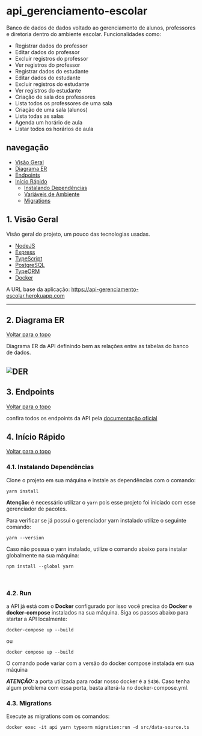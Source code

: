 # api_gerenciamento-escolar
Banco de dados de dados voltado ao gerenciamento de alunos, professores e diretoria dentro do ambiente escolar.
Funcionalidades como:

- Registrar dados do professor
- Editar dados do professor
- Excluir registros do professor
- Ver registros do professor
- Registrar dados do estudante
- Editar dados do estudante
- Excluir registros do estudante
- Ver registros do estudante
- Criação de sala dos professores
- Lista todos os professores de uma sala
- Criação de uma sala (alunos)
- Lista todas as salas
- Agenda um horário de aula
- Listar todos os horários de aula

## navegação

- [Visão Geral](#1-visão-geral)
- [Diagrama ER](#2-diagrama-er)
- [Endpoints](#3-endpoints)
- [Início Rápido](#4-início-rápido)
    - [Instalando Dependências](#41-instalando-dependências)
    - [Variáveis de Ambiente](#42-variáveis-de-ambiente)
    - [Migrations](#43-migrations)

## 1. Visão Geral

Visão geral do projeto, um pouco das tecnologias usadas.

- [NodeJS](https://nodejs.org/en/)
- [Express](https://expressjs.com/pt-br/)
- [TypeScript](https://www.typescriptlang.org/)
- [PostgreSQL](https://www.postgresql.org/)
- [TypeORM](https://typeorm.io/)
- [Docker](https://www.docker.com/)

A URL base da aplicação:
https://api-gerenciamento-escolar.herokuapp.com

---

## 2. Diagrama ER
[ Voltar para o topo ](#navegação)


Diagrama ER da API definindo bem as relações entre as tabelas do banco de dados.  

![DER](https://uploaddeimagens.com.br/images/004/091/971/full/gerenciamento_escolar_XML.drawio_%283%29.png?1667655871)
---

## 3. Endpoints
[ Voltar para o topo ](#navegação)

confira todos os endpoints da API pela [documentação oficial](https://www.docker.com/)

## 4. Início Rápido
[ Voltar para o topo ](#navegação)


### 4.1. Instalando Dependências

Clone o projeto em sua máquina e instale as dependências com o comando:

```shell
yarn install
```

**Atenção:** é necessário utilizar o `yarn` pois esse projeto foi iniciado com esse gerenciador de pacotes.

Para verificar se já possui o gerenciador yarn instalado utilize o seguinte comando:

````
yarn --version
````

Caso não possua o yarn instalado, utilize o comando abaixo para instalar globalmente na sua máquina:

````
npm install --global yarn
````
<br>

### 4.2. Run

a API já está com o **Docker** configurado por isso você precisa do **Docker** e **docker-compose** instalados na sua máquina.
Siga os passos abaixo para startar a API localmente:
```
docker-compose up --build
````

ou
```
docker compose up --build
```

O comando pode variar com a versão do docker compose instalada em sua máquina

***ATENÇÃO:*** a porta utilizada para rodar nosso docker é a `5436`.
Caso tenha algum problema com essa porta, basta alterá-la no docker-compose.yml.

### 4.3. Migrations

Execute as migrations com os comandos:
```
docker exec -it api yarn typeorm migration:run -d src/data-source.ts
```
